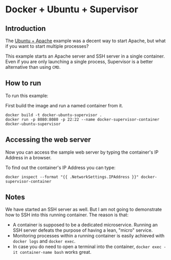 # Docker + Ubuntu + Supervisor

## Introduction

The [Ubuntu + Apache](https://github.com/savishy/docker-examples/tree/master/docker-ubuntu-apache) example was a decent way to start Apache, but what if you want to start multiple processes?

This example starts an Apache server and SSH server in a single container. Even if you are only launching a single process, Supervisor is a better alternative than using `CMD`.

## How to run

To run this example:

First build the image and run a named container from it.

```
docker build -t docker-ubuntu-supervisor .
docker run -p 8080:8080 -p 22:22 --name docker-supervisor-container docker-ubuntu-supervisor
```

## Accessing the web server

Now you can access the sample web server by typing the container's IP Address
in a browser.

To find out the container's IP Address you can type:

```
docker inspect --format "{{ .NetworkSettings.IPAddress }}" docker-supervisor-container
```

## Notes

We have started an SSH server as well. But I am not going to demonstrate how to SSH into this running container.
The reason is that:
* A container is supposed to be a dedicated microservice. Running an SSH server defeats the purpose of having a lean, "micro" service.
* Monitoring processes within a running container is easily achieved with `docker logs` and `docker exec`.
* In case you do need to open a terminal into the container, `docker exec -it container-name bash` works great.
